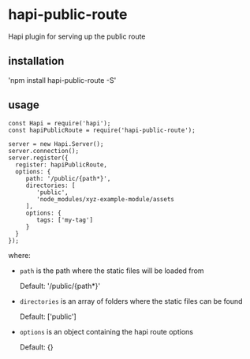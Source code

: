 # hapi-public-route
Hapi plugin for serving up the public route

## installation

'npm install hapi-public-route -S'

## usage

```
const Hapi = require('hapi');
const hapiPublicRoute = require('hapi-public-route');

server = new Hapi.Server();
server.connection();
server.register({
  register: hapiPublicRoute,
  options: {
     path: '/public/{path*}',
     directories: [
        'public',
        'node_modules/xyz-example-module/assets       
     ],
     options: {
        tags: ['my-tag']
     }
  }
});
```

where:
- ```path``` is the path where the static files will be loaded from

    Default: '/public/{path*}'
        
- ```directories``` is an array of folders where the static files can be found
    
    Default: ['public']
    
- ```options``` is an object containing the hapi route options

    Default: {}